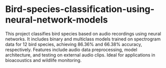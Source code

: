 # Bird-species-classification-using-neural-network-models

This project classifies bird species based on audio recordings using neural networks. It includes binary and multiclass models trained on spectrogram data for 12 bird species, achieving 86.36% and 66.38% accuracy, respectively. Features include audio data preprocessing, model architecture, and testing on external audio clips. Ideal for applications in bioacoustics and wildlife monitoring.

